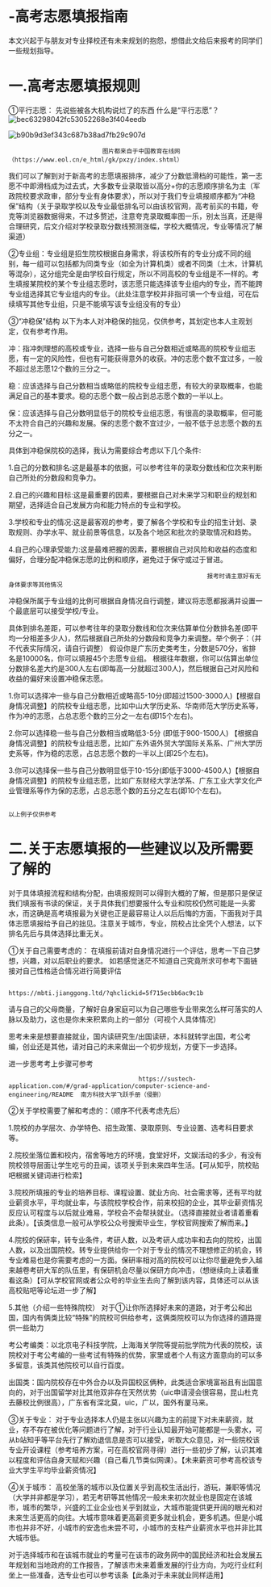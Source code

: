 # -高考志愿填报指南
  本文兴起于与朋友对专业择校还有未来规划的抱怨，想借此文给后来报考的同学们一些规划指导。

# 一.高考志愿填报规则
①平行志愿：
先说些被各大机构说烂了的东西
什么是“平行志愿”？
![bec63298042fc53052268e3f404eedb](https://user-images.githubusercontent.com/124346548/226624808-ddfb3865-473e-4b33-897e-450499e3663d.png)

![b90b9d3ef343c687b38ad7fb29c907d](https://user-images.githubusercontent.com/124346548/226626371-87677e84-3aa5-4c60-bf92-41b14e27404f.png)

                              图片都来自于中国教育在线网（https://www.eol.cn/e_html/gk/pxzy/index.shtml）
我们可以了解到对于新高考的志愿填报排序，减少了分数低滑档的可能性，第一志愿不中即滑档成为过去式，大多数专业录取皆以高分+你的志愿顺序排名为主（军政院校要求政审，部分专业有身体要求），所以对于我们专业填报顺序都为“冲稳保”结构（关于录取学校以及专业最低排名可以由该校官网，高考前买的书籍，夸克等浏览器数据得来，不过多赘述，注意夸克录取概率图一乐，别太当真，还是得合理研究，后文介绍对学校录取分数线预测涨幅，学校大概情况，专业等情况了解渠道）

②专业组：专业组是招生院校根据自身需求，将该校所有的专业分成不同的组别，每一组可以包括都为同类专业（如全为计算机类）或者不同类（土木，计算机等混杂），这分组完全是由学校自行规定，所以不同高校的专业组是不一样的。考生填报某院校的某个专业组志愿时，该志愿只能选择该专业组内的专业，而不能跨专业组选择其它专业组内的专业。（此处注意学校并非指可填一个专业组，可在后续填写其他专业组，只是不能填写该专业组没有的专业）

③“冲稳保”结构
以下为本人对冲稳保的拙见，仅供参考，其划定也本人主观划定，仅有参考作用。

冲：指冲刺理想的高校或专业，选择一些与自己分数相近或略高的院校专业组志愿，有一定的风险性，但也有可能获得意外的收获。冲的志愿个数不宜过多，一般不超过总志愿12个数的三分之一。

稳：应该选择与自己分数相当或略低的院校专业组志愿，有较大的录取概率，也能满足自己的基本要求。稳的志愿个数一般占到总志愿个数的一半以上。

保：应该选择与自己分数明显低于的院校专业组志愿，有很高的录取概率，但可能不太符合自己的兴趣和发展。保的志愿个数不宜过少，一般不低于总志愿个数的五分之一。

具体到冲稳保院校的选择，我认为需要综合考虑以下几个条件:

1.自己的分数和排名:这是最基本的依据，可以参考往年的录取分数线和位次来判断自己所处的分数段和竞争力。

2.自己的兴趣和目标:这是最重要的因素，要根据自己对未来学习和职业的规划和期望，选择适合自己发展方向和能力特点的专业和学校。

3.学校和专业的情况:这是最客观的参考，要了解各个学校和专业的招生计划、录取规则、办学水平、就业前景等信息，以及各个地区和批次的录取情况和趋势。

4.自己的心理承受能力:这是最难把握的因素，要根据自己对风险和收益的态度和偏好，合理分配冲稳保志愿的比例和顺序，避免过于保守或过于冒进。


                                                           报考时请主意好有无身体要求等其他情况
冲稳保所属于专业组的比例可根据自身情况自行调整，建议将志愿都报满并设置一个最底层可以接受学校/专业。

具体到排名差距，可以参考往年的录取分数线和位次来估算单位分数排名差(即平均一分相差多少人)，然后根据自己所处的分数段和竞争力来调整。举个例子：（并不代表实际情况，请自行调整）
假设你是广东历史类考生，分数是570分，省排名是10000名，你可以填报45个志愿专业组。
根据往年数据，你可以估算出单位分数排名差大约是300人左右(即每高一分就超过300人)，然后根据自己对风险和收益的偏好来设置冲稳保志愿。

1.你可以选择冲一些与自己分数相近或略高5-10分(即超过1500-3000人)【根据自身情况调整】的院校专业组志愿，比如中山大学历史系、华南师范大学历史系等，作为冲的志愿，占总志愿个数的三分之一左右(即15个左右)。

2.你可以选择稳一些与自己分数相当或略低3-5分 (即低于900-1500人) 【根据自身情况调整】的院校专业组志愿，比如广东外语外贸大学国际关系系、广州大学历史系等，作为稳的志愿，占总志愿个数的一半以上(即25个左右)。

3.你可以选择保一些与自己分数明显低于10-15分(即低于3000-4500人)【根据自身情况调整】的院校专业组志愿，比如广东财经大学法学系、广东工业大学文化产业管理系等作为保的志愿，占总志愿个数的五分之左右(即10个左右)。

                                                                              以上例子仅供参考


                                                                              
# 二.关于志愿填报的一些建议以及所需要了解的

对于具体填报流程和结构分配，由填报规则可以得到大概的了解，但是那只是保证我们填报有书读的保证，关于具体我们想要报什么专业和院校仍然可能是一头雾水，而这确是高考填报最为关键也正是最容易让人以后后悔的方面，下面我对于具体志愿填报给予自己的拙见。注意关于城市，专业，院校占比全凭个人想法，以下排名先后与具体选择比重无关。

 ①关于自己需要考虑的：
在填报前请对自身情况进行一个评估，思考一下自己梦想，兴趣，对以后职业的要求。
                                                            如若感觉迷茫不知道自己究竟所求可参考下面链接对自己性格适合情况进行简要评估
                                                            
                                                               https://mbti.jianggong.ltd/?qhclickid=5f715ecbb6ac9c1b
                                                               
请与自己的父母商量，了解好自身家庭可以为自己哪些专业带来怎么样可落实的人脉以及助力，这也是你未来积累向上的一部分（可视个人具体情况）

思考未来是想要直接就业，国内读研究生/出国读研，本科就转学出国，考公考编，创业还是其他，请对自己的未来做出一个初步规划，方便下一步选择。

进一步思考考上步骤可参考

                                        https://sustech-application.com/#/grad-application/computer-science-and-engineering/README  南方科技大学飞跃手册（侵删）



②关于学校需要了解和考虑的：（顺序不代表考虑先后）

1.院校的办学层次、办学特色、招生政策、录取原则、专业设置、选考科目要求等。

2.院校坐落位置和校内，宿舍等地方的环境，食堂好坏，文娱活动的多少，有没有院校领导层面让学生吃亏的丑闻，该项关乎到未来四年生活。【可从知乎，院校贴吧根据关键词进行检索】

3.院校所填报的专业的培养目标、课程设置、就业方向、社会需求等，还有平均就业薪资水平，平均就业率，与该院校学校合作，前来校招的企业，其毕业薪资情况反应认可程度与以后就业难易，学校会不会帮扶就业。（选择直接就业者请着重看此条）。【该类信息一般可从学校公众号搜索毕业生，学校官网搜索了解而来。】

4.院校的保研率，转专业条件，考研人数，以及考研人成功率和去向的院校，出国人数，以及出国院校。转专业提供给你一个对于专业的情况不理想修正的机会，转专业难易也是你需要考虑的一方面。保研率相对高的院校可以让你尽量避免步入越来越卷考研大军的队伍里，有保研机会尽量以保研方向冲击，（想继续向上读着重看这条）【可从学校官网或者公众号的毕业生去向了解到该内容，具体还可以从该高校贴吧等论坛进一步了解】

5.其他（介绍一些特殊院校）
对于①让你所选择好未来的道路，对于考公和出国，国内有俩类比较“特殊”的院校可供给参考，这俩类院校可以为你选择的道路提供一些助力

考公考编类：以北京电子科技学院，上海海关学院等提前批学院为代表的院校，该院校对于考公考编的一些考试有特殊的优势，家里或者个人有这方面意向的可以多多留意，该类其他院校可以自行百度。

出国类：国内院校存在中外合办以及异国校区俩种，此类适合家境富裕且有出国意向的，对于出国留学对比其他双非存在天然优势（uic申请浸会很容易，昆山杜克去藤校比例很高），广东省有深北莫，uic，广以，国外有厦马来。
  
③关于专业：
对于专业选择本人仍是主张以兴趣为主的前提下对未来薪资，就业，存不存在被优化等问题进行了解，对于行业认知最开始可能都是一头雾水，可从b站知乎等平台先行了解劝退信息是否可以接受，听取大众意见，对一些院校该专业开设课程（参考培养方案，可在高校官网寻得）进行一些初步了解，认识其难以程度和评估自身天赋和兴趣（自己看几节类似网课）。【未来薪资可参考高校该专业大学生平均毕业薪资情况】


④关于城市：
高校坐落的城市以及位置关乎到高校生活出行，游玩，兼职等情况（大学并非都是学习），若无考研等其他情况一般未来初次就业也是固定在该城市，城市的繁华，兴盛的工业企业也关乎到就业，大城市能提供更开阔的眼光和对未来生活更高的向往。大城市意味着更高薪资更多就业机会，更多机遇。但是小城市也并非不好，小城市的安逸也未尝不可，小城市的支柱产业薪资水平也并非比其大城市低。

对于选择城市和在该城市就业的考量可在该市的政务网中的国民经济和社会发展五年规划和当地政府的工作报告，了解该市未来着重发展的行业方向，为吃行业红利坐上一些准备，选专业也可以参考该条【此条对于未来就业同样适用】

